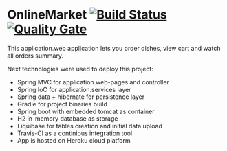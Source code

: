 
# OnlineMarket  [![Build Status](https://travis-ci.org/VitaliyMi/OnlineMarket.svg?branch=master)](https://travis-ci.org/VitaliyMi/OnlineMarket) [![Quality Gate](http://nemo.sonarqube.org/api/badges/gate?key=OnlineMarket)](http://nemo.sonarqube.org/dashboard/index/OnlineMarket)

This application.web application lets you order dishes, view cart and watch all orders summary.

Next technologies were used to deploy this project:
- Spring MVC for application.web-pages and controller
- Spring IoC for application.services layer
- Spring data + hibernate for persistence layer
- Gradle for project binaries build
- Spring boot with embedded tomcat as container
- H2 in-memory database as storage
- Liquibase for tables creation and initial data upload
- Travis-CI as a continious integration tool
- App is hosted on Heroku cloud platform
